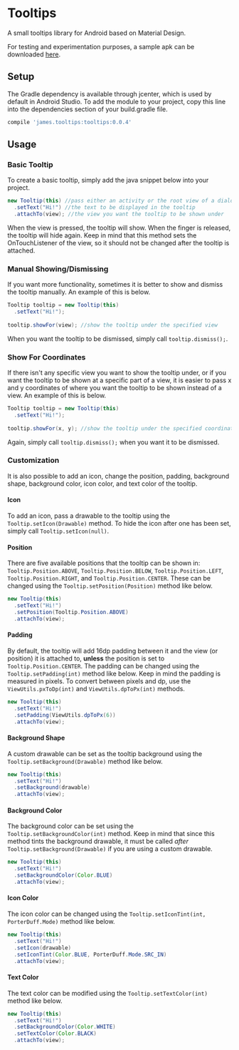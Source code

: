 # Tooltips
A small tooltips library for Android based on Material Design.

For testing and experimentation purposes, a sample apk can be downloaded [here](https://github.com/TheAndroidMaster/Tooltips/releases).

## Setup
The Gradle dependency is available through jcenter, which is used by default in Android Studio. To add the module to your project, copy this line into the dependencies section of your build.gradle file.

``` gradle
compile 'james.tooltips:tooltips:0.0.4'
```

## Usage

### Basic Tooltip
To create a basic tooltip, simply add the java snippet below into your project.
``` java
new Tooltip(this) //pass either an activity or the root view of a dialog, fragment, or recyclerview item
  .setText("Hi!") //the text to be displayed in the tooltip
  .attachTo(view); //the view you want the tooltip to be shown under
```

When the view is pressed, the tooltip will show. When the finger is released, the tooltip will hide again. Keep in mind that this method sets the OnTouchListener of the view, so it should not be changed after the tooltip is attached.

### Manual Showing/Dismissing
If you want more functionality, sometimes it is better to show and dismiss the tooltip manually. An example of this is below.
``` java
Tooltip tooltip = new Tooltip(this)
  .setText("Hi!");
  
tooltip.showFor(view); //show the tooltip under the specified view
```

When you want the tooltip to be dismissed, simply call `tooltip.dismiss();`.

### Show For Coordinates
If there isn't any specific view you want to show the tooltip under, or if you want the tooltip to be shown at a specific part of a view, it is easier to pass x and y coordinates of where you want the tooltip to be shown instead of a view. An example of this is below.
``` java
Tooltip tooltip = new Tooltip(this)
  .setText("Hi!");
  
tooltip.showFor(x, y); //show the tooltip under the specified coordinates
```

Again, simply call `tooltip.dismiss();` when you want it to be dismissed.

### Customization
It is also possible to add an icon, change the position, padding, background shape, background color, icon color, and text color of the tooltip.

#### Icon
To add an icon, pass a drawable to the tooltip using the `Tooltip.setIcon(Drawable)` method. To hide the icon after one has been set, simply call `Tooltip.setIcon(null)`.

#### Position
There are five available positions that the tooltip can be shown in: `Tooltip.Position.ABOVE`, `Tooltip.Position.BELOW`, `Tooltip.Position.LEFT`, `Tooltip.Position.RIGHT`, and `Tooltip.Position.CENTER`. These can be changed using the `Tooltip.setPosition(Position)` method like below.
``` java
new Tooltip(this)
  .setText("Hi!")
  .setPosition(Tooltip.Position.ABOVE)
  .attachTo(view);
```

#### Padding
By default, the tooltip will add 16dp padding between it and the view (or position) it is attached to, **unless** the position is set to `Tooltip.Position.CENTER`. The padding can be changed using the `Tooltip.setPadding(int)` method like below. Keep in mind the padding is measured in pixels. To convert between pixels and dp, use the `ViewUtils.pxToDp(int)` and `ViewUtils.dpToPx(int)` methods.
``` java
new Tooltip(this)
  .setText("Hi!")
  .setPadding(ViewUtils.dpToPx(6))
  .attachTo(view);
```

#### Background Shape
A custom drawable can be set as the tooltip background using the `Tooltip.setBackground(Drawable)` method like below.
``` java
new Tooltip(this)
  .setText("Hi!")
  .setBackground(drawable)
  .attachTo(view);
```

#### Background Color
The background color can be set using the `Tooltip.setBackgroundColor(int)` method. Keep in mind that since this method tints the background drawable, it must be called *after* `Tooltip.setBackground(Drawable)` if you are using a custom drawable.
``` java
new Tooltip(this)
  .setText("Hi!")
  .setBackgroundColor(Color.BLUE)
  .attachTo(view);
```

#### Icon Color
The icon color can be changed using the `Tooltip.setIconTint(int, PorterDuff.Mode)` method like below.
``` java
new Tooltip(this)
  .setText("Hi!")
  .setIcon(drawable)
  .setIconTint(Color.BLUE, PorterDuff.Mode.SRC_IN)
  .attachTo(view);
```

#### Text Color
The text color can be modified using the `Tooltip.setTextColor(int)` method like below.
``` java
new Tooltip(this)
  .setText("Hi!")
  .setBackgroundColor(Color.WHITE)
  .setTextColor(Color.BLACK)
  .attachTo(view);
```
